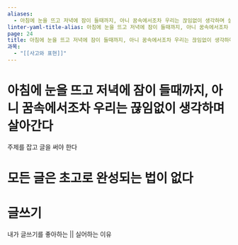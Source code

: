 ```yaml
---
aliases:
  - 아침에 눈을 뜨고 저녁에 잠이 들때까지, 아니 꿈속에서조차 우리는 끊임없이 생각하며 살아간다
linter-yaml-title-alias: 아침에 눈을 뜨고 저녁에 잠이 들때까지, 아니 꿈속에서조차 우리는 끊임없이 생각하며 살아간다
page: 24
title: 아침에 눈을 뜨고 저녁에 잠이 들때까지, 아니 꿈속에서조차 우리는 끊임없이 생각하며 살아간다
과목:
  - "[[사고와 표현]]"
---
```


# 아침에 눈을 뜨고 저녁에 잠이 들때까지, 아니 꿈속에서조차 우리는 끊임없이 생각하며 살아간다

주제를 잡고 글을 써야 한다

# 모든 글은 초고로 완성되는 법이 없다

# 글쓰기

내가 글쓰기를 좋아하는 || 실어하는 이유
